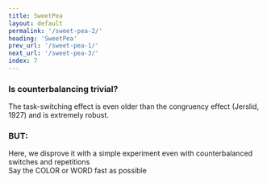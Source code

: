 ```yaml
---
title: SweetPea
layout: default
permalink: '/sweet-pea-2/'
heading: 'SweetPea'
prev_url: '/sweet-pea-1/'
next_url: '/sweet-pea-3/'
index: 7
---
```

<style>
.exp {
    text-shadow: none;
}
</style>

<div id="left" class="content-column exp">
</div>
<div id="right" class="content-column">
<div>
<h3>Is counterbalancing trivial?</h3>
<div class="text small">The task-switching effect is even older than the congruency effect (Jerslid, 1927) and is extremely robust.</div>
</div>
<div>
<h3>BUT:</h3>
<div class="text small emph">Here, we disprove it with a simple experiment even with counterbalanced switches and repetitions</div>
</div>
<div>
<div class="text small clickable" id="start stroop">Say the COLOR or WORD fast as possible</div>
</div>


<script>
document.getElementById("start stroop").onclick = () => {
    var stim = [
        ["3", "white"], 
        ["2", "white"],
        ["1", "white"],
        ["START", "white"],
        ["COLOR", "white"],["RED", "green"],
        ["WORD", "white"], ["GREEN", "blue"],
        ["WORD", "white"], ["BLUE", "green"],
        ["COLOR", "white"], ["PINK", "blue"],
        ["WORD", "white"], ["BLUE", "red"],
        ["COLOR", "white"], ["YELLOW", "blue"],
        ["WORD", "white"], ["BLUE", "green"],
        ["COLOR", "white"], ["RED", "blue"],
        ["COLOR", "white"], ["ORANGE", "yellow"]];
    var index = 0;
    const exp = document.getElementById('left');
    const interval = () => {
            exp.innerHTML = stim[index][0];
            exp.style.color = stim[index][1];
            index++;
            if (index>=stim.length) {index=4;}
            };
    window.setInterval(interval, 1500);
};
</script>

